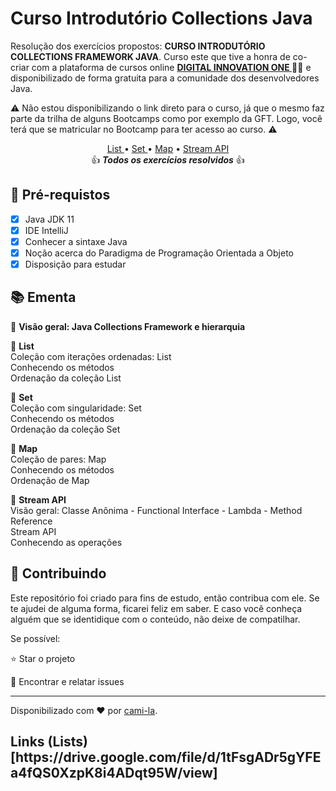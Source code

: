 <h1>
Curso Introdutório Collections Java
</h1>

<p>Resolução dos exercícios propostos: <strong>CURSO INTRODUTÓRIO COLLECTIONS FRAMEWORK JAVA</strong>.
Curso este que tive a honra de co-criar com a plataforma de cursos online <strong> <a href="https://web.digitalinnovation.one/home"> DIGITAL INNOVATION ONE  </a></strong> 🧡💛 e disponibilizado de forma gratuita para a comunidade dos desenvolvedores Java.

⚠️ Não estou disponibilizando o link direto para o curso, já que o mesmo faz parte da trilha de alguns Bootcamps como por exemplo da GFT. Logo, você terá que se matricular no Bootcamp para ter acesso ao curso.  ⚠️
</p>

<p align="center">
<a href="https://github.com/cami-la/curso-dio-intro-collections/tree/master/src/br/com/dio/collection/list"> List </a>• <a href="https://github.com/cami-la/curso-dio-intro-collections/tree/master/src/br/com/dio/collection/set">Set </a>• <a href="https://github.com/cami-la/curso-dio-intro-collections/tree/master/src/br/com/dio/collection/map">Map</a> • <a href="https://github.com/cami-la/curso-dio-intro-collections/tree/master/src/br/com/dio/collection/streamAPI">Stream API</a> 
<br>👍 <em><strong>Todos os exercícios resolvidos</strong> </em>👍
</p>

<h2>
🛑 Pré-requistos
</h2>

- [x] Java JDK 11
- [x] IDE IntelliJ
- [x] Conhecer a sintaxe Java
- [x] Noção acerca do Paradigma de Programação Orientada a Objeto
- [x] Disposição para estudar 

<h2> 📚 Ementa</h2>

🔸 <strong> Visão geral:  Java Collections Framework e hierarquia </strong>

🔸 <strong> List </strong><br>
	  Coleção com iterações ordenadas: List<br>
	  Conhecendo os métodos<br>
	  Ordenação da coleção List<br>
	 
🔸 <strong> Set </strong><br>
	  Coleção com singularidade: Set<br>
	  Conhecendo os métodos<br>
	  Ordenação da coleção Set<br>
	 
🔸 <strong> Map </strong><br>
	  Coleção de pares: Map<br>
	  Conhecendo os métodos<br>
	  Ordenação de Map<br>
	
🔸 <strong> Stream API </strong><br>
	  Visão geral: Classe Anônima - Functional Interface - Lambda  - Method Reference<br>
	  Stream API<br>
	  Conhecendo as operações<br>
	
	
<h2> 🤝 Contribuindo </h2>

Este repositório foi criado para fins de estudo, então contribua com ele.
Se te ajudei de alguma forma, ficarei feliz em saber. E caso você conheça alguém que se identidique com o conteúdo, não deixe de compatilhar.

Se possível:

⭐️  Star o projeto

🐛 Encontrar e relatar issues


------------

Disponibilizado com ♥ por [cami-la](https://www.linkedin.com/in/cami-la/ "cami-la").

<h2> Links
(Lists)[https://drive.google.com/file/d/1tFsgADr5gYFEa4fQS0XzpK8i4ADqt95W/view]
